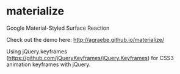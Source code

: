 materialize
========

Google Material-Styled Surface Reaction

Check out the demo here: http://agraebe.github.io/materialize/

Using jQuery.keyframes (https://github.com/jQueryKeyframes/jQuery.Keyframes) for CSS3 animation keyframes with jQuery.
